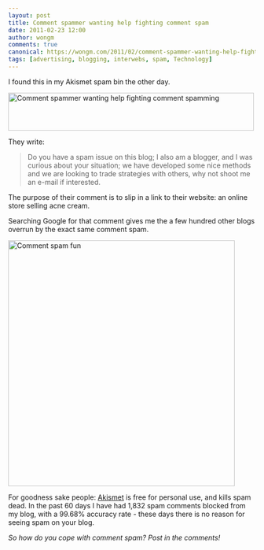 ```yaml
---
layout: post
title: Comment spammer wanting help fighting comment spam
date: 2011-02-23 12:00
author: wongm
comments: true
canonical: https://wongm.com/2011/02/comment-spammer-wanting-help-fighting-comment-spamming/
tags: [advertising, blogging, interwebs, spam, Technology]
---
```

I found this in my Akismet spam bin the other day.

<a href="http://farm6.static.flickr.com/5134/5467375049_9f60fbc8bf_o.png" title="Comment spammer wanting help fighting comment spamming by legoblock, on Flickr"><img src="http://farm6.static.flickr.com/5134/5467375049_5b17e1af49.jpg" width="500" height="77" alt="Comment spammer wanting help fighting comment spamming" /></a>

They write:

<blockquote>Do you have a spam issue on this blog; I also am a blogger, and I was curious about your situation; we have developed some nice methods and we are looking to trade strategies with others, why not shoot me an e-mail if interested.</blockquote>

The purpose of their comment is to slip in a link to their website: an online store selling acne cream.

Searching Google for that comment gives me the a few hundred other blogs overrun by the exact same comment spam.

<a href="http://www.flickr.com/photos/legoblock/5467383315/" title="Comment spam fun by legoblock, on Flickr"><img src="http://farm6.static.flickr.com/5097/5467383315_b0a1299d40.jpg" width="461" height="500" alt="Comment spam fun" /></a>

For goodness sake people: <a href="http://akismet.com/" target="_blank">Akismet</a> is free for personal use, and kills spam dead. In the past 60 days I have had 1,832 spam comments blocked from my blog, with a 99.68% accuracy rate - these days there is no reason for seeing spam on your blog.

<em>So how do you cope with comment spam? Post in the comments!</em>
